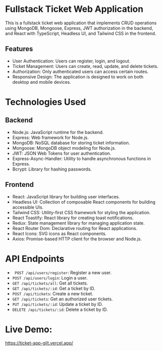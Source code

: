 
# Fullstack Ticket Web Application

This is a fullstack ticket web application that implements CRUD operations using MongoDB, Mongoose, Express, JWT authorization in the backend, and React with TypeScript, Headless UI, and Tailwind CSS in the frontend.

## Features
- User Authentication: Users can register, login, and logout.
- Ticket Management: Users can create, read, update, and delete tickets.
- Authorization: Only authenticated users can access certain routes.
- Responsive Design: The application is designed to work on both desktop and mobile devices.

# Technologies Used

## Backend
- Node.js: JavaScript runtime for the backend.
- Express: Web framework for Node.js.
- MongoDB: NoSQL database for storing ticket information.
- Mongoose: MongoDB object modeling for Node.js.
- JWT: JSON Web Tokens for user authentication.
- Express-Async-Handler: Utility to handle asynchronous functions in Express.
- Bcrypt: Library for hashing passwords.

## Frontend
- React: JavaScript library for building user interfaces.
- Headless UI: Collection of composable React components for  building accessible UIs.
- Tailwind CSS: Utility-first CSS framework for styling the application.
- React Toastify: React library for creating toast notifications.
- Redux: State management library for managing application state.
- React Router Dom: Declarative routing for React applications.
- React Icons: SVG icons as React components.
- Axios: Promise-based HTTP client for the browser and Node.js.



# API Endpoints
- ``` POST /api/users/register```: Register a new user.
- ```POST /api/users/login```: Login a user.
- ```GET /api/tickets/all```: Get all tickets.
- ```GET /api/tickets/:id```: Get a ticket by ID.
- ```POST /api/tickets```: Create a new ticket.
- ```GET /api/tickets```: Get an authorized user tickets.
- ```PUT /api/tickets/:id```: Update a ticket by ID.
- ```DELETE /api/tickets/:id```: Delete a ticket by ID.

# Live Demo:
https://ticket-app-gilt.vercel.app/
